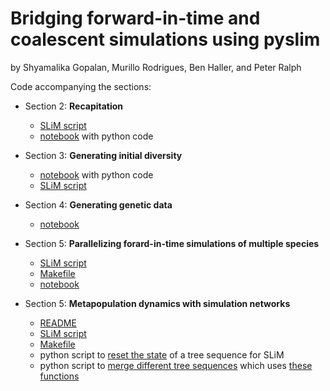 # Bridging forward-in-time and coalescent simulations using pyslim

by Shyamalika Gopalan, Murillo Rodrigues, Ben Haller, and Peter Ralph

Code accompanying the sections:

- Section 2: **Recapitation**

    * [SLiM script](code/recapitation/recap_example.slim)
    * [notebook](code/recapitation/recapitation.ipynb) with python code

- Section 3: **Generating initial diversity**

    * [notebook](code/generating_diversity/generating.ipynb) with python code
    * [SLiM script](code/generating_diversity/reload_annotated.slim)

- Section 4: **Generating genetic data**
    
    * [notebook](code/generating_genetic_data/generating.ipynb)

- Section 5: **Parallelizing forard-in-time simulations of multiple species**

    * [SLiM script](code/parallelizing_multiple_species/simulate_branch.slim)
    * [Makefile](code/parallelizing_multiple_species/parallel_sims.make)
    * [notebook](code/parallelizing_multiple_species/parallelizing.ipynb)

- Section 5: **Metapopulation dynamics with simulation networks**

    * [README](code/metapopulation_dynamics/README.md)
    * [SLiM script](code/metapopulation_dynamics/virus_in_host.slim)
    * [Makefile](code/metapopulation_dynamics/Makefile)
    * python script to [reset the state](code/metapopulation_dynamics/reset.py)
        of a tree sequence for SLiM
    * python script to [merge different tree sequences](code/metapopulation_dynamics/merge_ts.py)
        which uses [these functions](code/metapopulation_dynamics/merge_utils.py)
